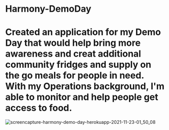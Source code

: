 # Harmony-DemoDay

# Created an application for my Demo Day that would help bring more awareness and creat additional community fridges and supply on the go meals for people in need. With my Operations background, I'm able to monitor and help people get access to food. 

![screencapture-harmony-demo-day-herokuapp-2021-11-23-01_50_08](https://user-images.githubusercontent.com/88999595/142981657-f26e5103-f69e-43db-84b6-99d3047947bb.png)
